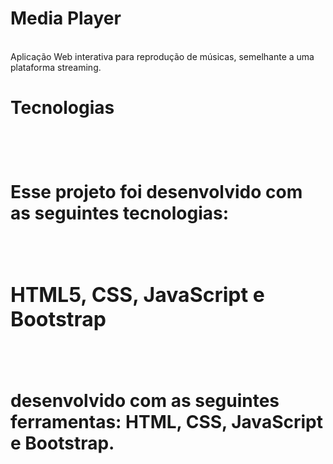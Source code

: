 # Media Player
<br>
Aplicação Web interativa para reprodução de músicas, semelhante a uma plataforma streaming.
<br>
<h1>Tecnologias<h1>
<br>  
<p>Esse projeto foi desenvolvido com as seguintes tecnologias:</p>
<br>  
<p style="font-size:2rem">HTML5, CSS, JavaScript e Bootstrap</p>
<br>



desenvolvido com as seguintes ferramentas: HTML, CSS, JavaScript e Bootstrap.
